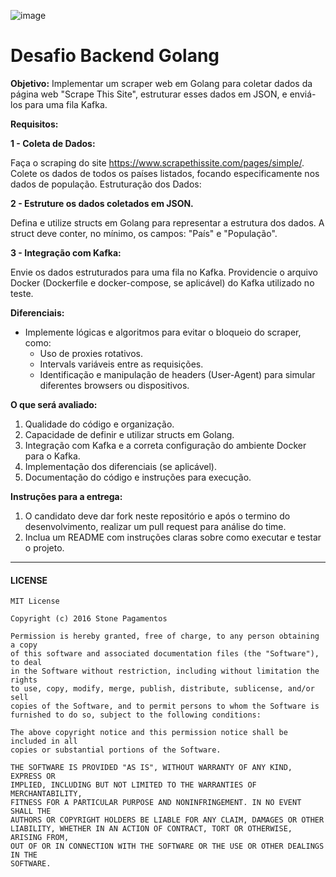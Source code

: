 ![image](https://github.com/Zenox-AI/Teste-Backend-Golang/assets/144921896/480d7d7d-aa5b-4f00-b5a0-b9d4e740fc99)


# Desafio Backend Golang

**Objetivo:** Implementar um scraper web em Golang para coletar dados da página web "Scrape This Site", estruturar esses dados em JSON, e enviá-los para uma fila Kafka.

**Requisitos:**

**1 - Coleta de Dados:**

Faça o scraping do site https://www.scrapethissite.com/pages/simple/.
Colete os dados de todos os países listados, focando especificamente nos dados de população.
Estruturação dos Dados:

**2 - Estruture os dados coletados em JSON.**

Defina e utilize structs em Golang para representar a estrutura dos dados. A struct deve conter, no mínimo, os campos: "País" e "População".

**3 - Integração com Kafka:**

Envie os dados estruturados para uma fila no Kafka.
Providencie o arquivo Docker (Dockerfile e docker-compose, se aplicável) do Kafka utilizado no teste.

**Diferenciais:**

- Implemente lógicas e algoritmos para evitar o bloqueio do scraper, como:
  - Uso de proxies rotativos.
  - Intervals variáveis entre as requisições.
  - Identificação e manipulação de headers (User-Agent) para simular diferentes browsers ou dispositivos.

**O que será avaliado:**

1. Qualidade do código e organização.
2. Capacidade de definir e utilizar structs em Golang.
3. Integração com Kafka e a correta configuração do ambiente Docker para o Kafka.
4. Implementação dos diferenciais (se aplicável).
5. Documentação do código e instruções para execução.


**Instruções para a entrega:**

1. O candidato deve dar fork neste repositório e após o termino do desenvolvimento, realizar um pull request para análise do time.
2. Inclua um README com instruções claras sobre como executar e testar o projeto.

---
#### LICENSE
```
MIT License

Copyright (c) 2016 Stone Pagamentos

Permission is hereby granted, free of charge, to any person obtaining a copy
of this software and associated documentation files (the "Software"), to deal
in the Software without restriction, including without limitation the rights
to use, copy, modify, merge, publish, distribute, sublicense, and/or sell
copies of the Software, and to permit persons to whom the Software is
furnished to do so, subject to the following conditions:

The above copyright notice and this permission notice shall be included in all
copies or substantial portions of the Software.

THE SOFTWARE IS PROVIDED "AS IS", WITHOUT WARRANTY OF ANY KIND, EXPRESS OR
IMPLIED, INCLUDING BUT NOT LIMITED TO THE WARRANTIES OF MERCHANTABILITY,
FITNESS FOR A PARTICULAR PURPOSE AND NONINFRINGEMENT. IN NO EVENT SHALL THE
AUTHORS OR COPYRIGHT HOLDERS BE LIABLE FOR ANY CLAIM, DAMAGES OR OTHER
LIABILITY, WHETHER IN AN ACTION OF CONTRACT, TORT OR OTHERWISE, ARISING FROM,
OUT OF OR IN CONNECTION WITH THE SOFTWARE OR THE USE OR OTHER DEALINGS IN THE
SOFTWARE.
```
